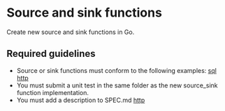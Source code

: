 # Source and sink functions

Create new source and sink functions in Go. 

## Required guidelines

- Source or sink functions must conform to the following examples: 
    [sql](https://github.com/influxdata/flux/tree/master/stdlib/sql)
    [http](https://github.com/influxdata/flux/tree/master/stdlib/http)
- You must submit a unit test in the same folder as the new source_sink function implementation. 
- You must  add a description to SPEC.md
    [http](https://github.com/Anaisdg/flux/tree/master/stdlib/http)

